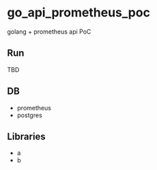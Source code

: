 # go_api_prometheus_poc

golang + prometheus api PoC

## Run

TBD

## DB

- prometheus
- postgres

## Libraries

- a
- b
